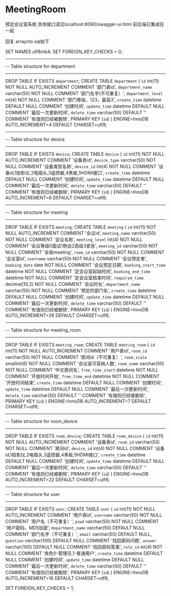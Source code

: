 # MeetingRoom
 预定会议室系统
具体接口请见localhost:8080/swagger-ui.html
前后端已集成在一起


回复 arraycto 
sql如下

SET NAMES utf8mb4;
SET FOREIGN_KEY_CHECKS = 0;

-- ----------------------------
-- Table structure for department
-- ----------------------------
DROP TABLE IF EXISTS `department`;
CREATE TABLE `department` (
  `id` int(11) NOT NULL AUTO_INCREMENT COMMENT '部门表id',
  `department_name` varchar(50) NOT NULL COMMENT '部门名字(不可重复）',
  `department_level` int(4) NOT NULL COMMENT '部门等级，123，最高3',
  `create_time` datetime DEFAULT NULL COMMENT '创建时间',
  `update_time` datetime DEFAULT NULL COMMENT '最后一次更新时间',
  `delete_time` varchar(50) DEFAULT '' COMMENT '有值则已经被删除',
  PRIMARY KEY (`id`)
) ENGINE=InnoDB AUTO_INCREMENT=4 DEFAULT CHARSET=utf8;

-- ----------------------------
-- Table structure for device
-- ----------------------------
DROP TABLE IF EXISTS `device`;
CREATE TABLE `device` (
  `id` int(11) NOT NULL AUTO_INCREMENT COMMENT '设备表id',
  `device_type` varchar(50) NOT NULL COMMENT '设备类型名称',
  `device_id` int(4) NOT NULL COMMENT '设备id,1投影仪,2电插头,3遥控器,4黑板,5HDMI接口',
  `create_time` datetime DEFAULT NULL COMMENT '创建时间',
  `update_time` datetime DEFAULT NULL COMMENT '最后一次更新时间',
  `delete_time` varchar(50) DEFAULT '' COMMENT '有值则已经被删除',
  PRIMARY KEY (`id`)
) ENGINE=InnoDB AUTO_INCREMENT=6 DEFAULT CHARSET=utf8;

-- ----------------------------
-- Table structure for meeting
-- ----------------------------
DROP TABLE IF EXISTS `meeting`;
CREATE TABLE `meeting` (
  `id` int(11) NOT NULL AUTO_INCREMENT COMMENT '会议id',
  `meeting_name` varchar(50) NOT NULL COMMENT '会议名称',
  `meeting_level` int(4) NOT NULL COMMENT '会议等级0面试1例会2高级3紧急',
  `meeting_id` varchar(50) NOT NULL COMMENT '全局meeting',
  `room_id` varchar(50) NOT NULL COMMENT '会议室id',
  `username` varchar(50) NOT NULL COMMENT '会议预定者',
  `booking_date` date NOT NULL COMMENT '会议预定日期',
  `booking_start_time` datetime NOT NULL COMMENT '定会议室起始时间',
  `booking_end_time` datetime NOT NULL COMMENT '定会议室结束时间',
  `required_time` decimal(10,2) NOT NULL COMMENT '会议时长',
  `department_name` varchar(50) NOT NULL COMMENT '预定的部门名',
  `create_time` datetime DEFAULT NULL COMMENT '创建时间',
  `update_time` datetime DEFAULT NULL COMMENT '最后一次更新时间',
  `delete_time` varchar(50) DEFAULT '' COMMENT '有值则已经被删除',
  PRIMARY KEY (`id`)
) ENGINE=InnoDB AUTO_INCREMENT=26 DEFAULT CHARSET=utf8;

-- ----------------------------
-- Table structure for meeting_room
-- ----------------------------
DROP TABLE IF EXISTS `meeting_room`;
CREATE TABLE `meeting_room` (
  `id` int(11) NOT NULL AUTO_INCREMENT COMMENT '用户表id',
  `room_id` varchar(50) NOT NULL COMMENT '房间id（不可重复）',
  `room_scale` smallint(6) NOT NULL COMMENT '会议室可容纳人数',
  `room_name` varchar(50) NOT NULL COMMENT '中文房间名',
  `free_time_start` datetime NOT NULL COMMENT '开放时间开始',
  `free_time_end` datetime NOT NULL COMMENT '开放时间结束',
  `create_time` datetime DEFAULT NULL COMMENT '创建时间',
  `update_time` datetime DEFAULT NULL COMMENT '最后一次更新时间',
  `delete_time` varchar(50) DEFAULT '' COMMENT '有值则已经被删除',
  PRIMARY KEY (`id`)
) ENGINE=InnoDB AUTO_INCREMENT=7 DEFAULT CHARSET=utf8;

-- ----------------------------
-- Table structure for room_device
-- ----------------------------
DROP TABLE IF EXISTS `room_device`;
CREATE TABLE `room_device` (
  `id` int(11) NOT NULL AUTO_INCREMENT COMMENT '设备表id',
  `room_id` varchar(50) NOT NULL COMMENT '房间id',
  `device_id` int(4) NOT NULL COMMENT '设备id,1投影仪,2电插头,3遥控器,4黑板,5HDMI接口',
  `create_time` datetime DEFAULT NULL COMMENT '创建时间',
  `update_time` datetime DEFAULT NULL COMMENT '最后一次更新时间',
  `delete_time` varchar(50) DEFAULT '' COMMENT '有值则已经被删除',
  PRIMARY KEY (`id`)
) ENGINE=InnoDB AUTO_INCREMENT=22 DEFAULT CHARSET=utf8;

-- ----------------------------
-- Table structure for user
-- ----------------------------
DROP TABLE IF EXISTS `user`;
CREATE TABLE `user` (
  `id` int(11) NOT NULL AUTO_INCREMENT COMMENT '用户表id',
  `username` varchar(50) NOT NULL COMMENT '用户名（不可重复）',
  `pswd` varchar(50) NOT NULL COMMENT '用户密码，MD5加密',
  `department_name` varchar(50) DEFAULT NULL COMMENT '部门名字（不可重复）',
  `email` varchar(50) DEFAULT NULL,
  `question` varchar(100) DEFAULT NULL COMMENT '找回密码问题',
  `answer` varchar(100) DEFAULT NULL COMMENT '找回密码答案',
  `role_id` int(4) NOT NULL COMMENT '角色0-管理员,1-普通用户',
  `create_time` datetime DEFAULT NULL COMMENT '创建时间',
  `update_time` datetime DEFAULT NULL COMMENT '最后一次更新时间',
  `delete_time` varchar(50) DEFAULT '' COMMENT '有值则已经被删除',
  PRIMARY KEY (`id`)
) ENGINE=InnoDB AUTO_INCREMENT=16 DEFAULT CHARSET=utf8;

SET FOREIGN_KEY_CHECKS = 1;

